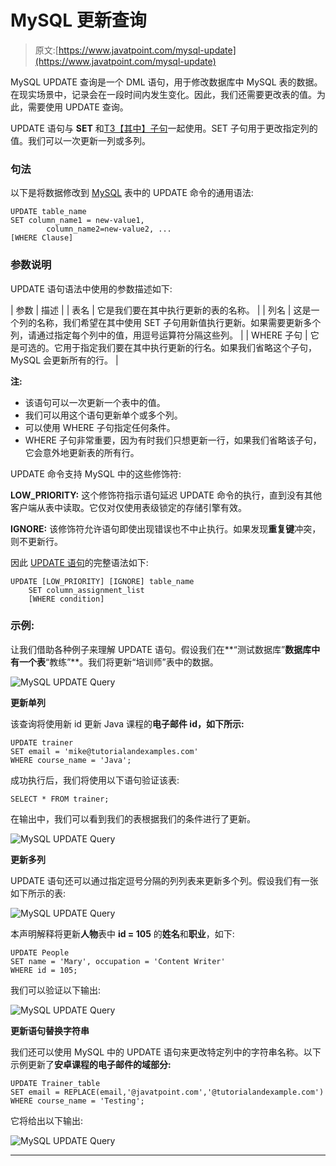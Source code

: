 # MySQL 更新查询

> 原文:[https://www.javatpoint.com/mysql-update](https://www.javatpoint.com/mysql-update)

MySQL UPDATE 查询是一个 DML 语句，用于修改数据库中 MySQL 表的数据。在现实场景中，记录会在一段时间内发生变化。因此，我们还需要更改表的值。为此，需要使用 UPDATE 查询。

UPDATE 语句与 **SET** 和[T3【其中】子句](https://www.javatpoint.com/mysql-where)一起使用。SET 子句用于更改指定列的值。我们可以一次更新一列或多列。

### 句法

以下是将数据修改到 [MySQL](https://www.javatpoint.com/mysql-tutorial) 表中的 UPDATE 命令的通用语法:

```
UPDATE table_name   
SET column_name1 = new-value1, 
        column_name2=new-value2, ...  
[WHERE Clause]

```

### 参数说明

UPDATE 语句语法中使用的参数描述如下:

| 参数 | 描述 |
| 表名 | 它是我们要在其中执行更新的表的名称。 |
| 列名 | 这是一个列的名称，我们希望在其中使用 SET 子句用新值执行更新。如果需要更新多个列，请通过指定每个列中的值，用逗号运算符分隔这些列。 |
| WHERE 子句 | 它是可选的。它用于指定我们要在其中执行更新的行名。如果我们省略这个子句，MySQL 会更新所有的行。 |

**注:**

*   该语句可以一次更新一个表中的值。
*   我们可以用这个语句更新单个或多个列。
*   可以使用 WHERE 子句指定任何条件。
*   WHERE 子句非常重要，因为有时我们只想更新一行，如果我们省略该子句，它会意外地更新表的所有行。

UPDATE 命令支持 MySQL 中的这些修饰符:

**LOW_PRIORITY:** 这个修饰符指示语句延迟 UPDATE 命令的执行，直到没有其他客户端从表中读取。它仅对仅使用表级锁定的存储引擎有效。

**IGNORE:** 该修饰符允许语句即使出现错误也不中止执行。如果发现**重复键**冲突，则不更新行。

因此 [UPDATE 语句](https://www.javatpoint.com/mysql-update)的完整语法如下:

```
UPDATE [LOW_PRIORITY] [IGNORE] table_name
    SET column_assignment_list
    [WHERE condition]

```

### 示例:

让我们借助各种例子来理解 UPDATE 语句。假设我们在**“测试数据库”**数据库中有一个表**“教练”**。我们将更新“培训师”表中的数据。

![MySQL UPDATE Query](../Images/94f45a572585d6bece381c2f59b99fcf.png)

**更新单列**

该查询将使用新 id 更新 Java 课程的**电子邮件 id，如下所示:**

```
UPDATE trainer  
SET email = 'mike@tutorialandexamples.com'  
WHERE course_name = 'Java';

```

成功执行后，我们将使用以下语句验证该表:

```
SELECT * FROM trainer;  

```

在输出中，我们可以看到我们的表根据我们的条件进行了更新。

![MySQL UPDATE Query](../Images/4c005a603d160139b135d5520603f203.png)

**更新多列**

UPDATE 语句还可以通过指定逗号分隔的列列表来更新多个列。假设我们有一张如下所示的表:

![MySQL UPDATE Query](../Images/261fe2e61e6c8fd928e21e834e004912.png)

本声明解释将更新**人物**表中 **id = 105** 的**姓名**和**职业**，如下:

```
UPDATE People
SET name = 'Mary', occupation = 'Content Writer'
WHERE id = 105;

```

我们可以验证以下输出:

![MySQL UPDATE Query](../Images/a5a500213bc1d1402a8e8b468302be4e.png)

**更新语句替换字符串**

我们还可以使用 MySQL 中的 UPDATE 语句来更改特定列中的字符串名称。以下示例更新了**安卓课程的电子邮件的域部分:**

```
UPDATE Trainer_table
SET email = REPLACE(email,'@javatpoint.com','@tutorialandexample.com')
WHERE course_name = 'Testing';

```

它将给出以下输出:

![MySQL UPDATE Query](../Images/1a99fc234d2a094ca22e7da494814bca.png)

* * *